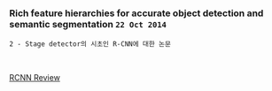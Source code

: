 ### Rich feature hierarchies for accurate object detection and semantic segmentation `22 Oct 2014`

`2 - Stage detector의 시초인 R-CNN에 대한 논문 `

<br>

[RCNN Review](https://github.com/dldnxks12/Paper-Notion/blob/41ed9bd02579fcd65c9b60db42830286fd5514ec/Paper%20review/Image/RCNN/README.md)
